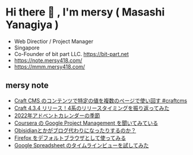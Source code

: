 # Hi there 👋 , I'm mersy ( Masashi Yanagiya )

- Web Directior / Project Manager
- Singapore
- Co-Founder of bit part LLC. https://bit-part.net
- https://note.mersy418.com/
- https://mmm.mersy418.com/

## mersy note
<!-- BLOG-POST-LIST:START -->
- [Craft CMS のコンテンツで特定の値を複数のページで使い回す #craftcms](https://note.mersy418.com/article/craftcms-rich-variables?utm_source=feed)
- [Craft 4.3.4 リリース！4系のリリースタイミングを振り返ってみた](https://note.mersy418.com/article/craft-4-3-4?utm_source=feed)
- [2022年アドベントカレンダーの季節](https://note.mersy418.com/article/advent-calendar-2022?utm_source=feed)
- [Coursera の Google Project Management を聞いてみている](https://note.mersy418.com/article/coursera-google-project-management?utm_source=feed)
- [Obisidianとかがブログ代わりになったりするのか？](https://note.mersy418.com/article/blog-note-obisidian-etc?utm_source=feed)
- [Firefox をデフォルトブラウザとして使ってみる](https://note.mersy418.com/article/firefox-default-browser?utm_source=feed)
- [Google Spreadsheet のタイムラインビューを試してみた](https://note.mersy418.com/article/google-spreadsheet-timeline-view?utm_source=feed)
<!-- BLOG-POST-LIST:END -->
